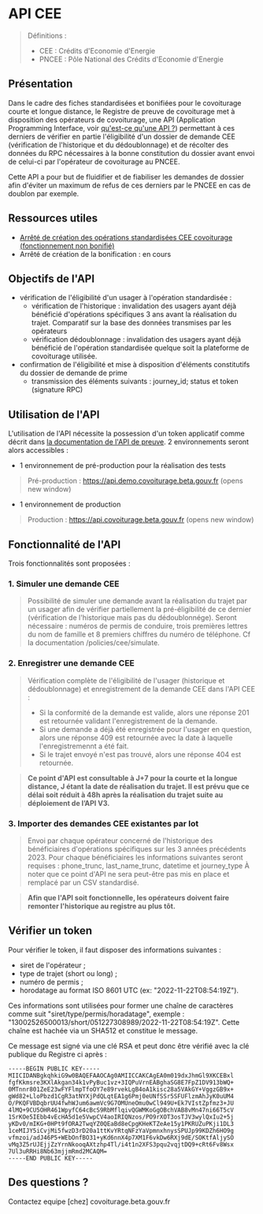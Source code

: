 # API CEE

> Définitions : 
> * CEE : Crédits d'Economie d'Energie
> * PNCEE : Pôle National des Crédits d'Economie d'Energie

## Présentation

Dans le cadre des fiches standardisées et bonifiées pour le covoiturage courte et longue distance, le Registre de preuve de covoiturage met à disposition des opérateurs de covoiturage, une API (Application Programming Interface, voir [qu'est-ce qu'une API ?](https://api.gouv.fr/guides/api-definition)) permettant à ces derniers de vérifier en partie l'éligibilité d'un dossier de demande CEE (vérification de l'historique et du dédoublonnage) et de récolter des données du RPC nécessaires à la bonne constitution du dossier avant envoi de celui-ci par l'opérateur de covoiturage au PNCEE.

Cette API a pour but de fluidifier et de fiabiliser les demandes de dossier afin d'éviter un maximum de refus de ces derniers par le PNCEE en cas de doublon par exemple. 

## Ressources utiles

- [Arrêté de création des opérations standardisées CEE covoiturage (fonctionnement non bonifié)](https://www.legifrance.gouv.fr/jorf/id/JORFSCTA000046374229) 
- Arrêté de création de la bonification : en cours 

## Objectifs de l'API

- vérification de l'éligibilité d'un usager à l'opération standardisée : 
  - vérification de l'historique : invalidation des usagers ayant déjà bénéficié d'opérations spécifiques 3 ans avant la réalisation du trajet. Comparatif sur la base des données transmises par les opérateurs
  - vérification dédoublonnage : invalidation des usagers ayant déjà bénéficié de l'opération standardisée quelque soit la plateforme de covoiturage utilisée.
- confirmation de l'éligibilité et mise à disposition d'éléments constitutifs du dossier de demande de prime
  - transmission des éléments suivants : journey_id; status et token (signature RPC)

## Utilisation de l'API

L'utilisation de l'API nécessite la possession d'un token applicatif comme décrit dans [la documentation de l'API de preuve](/operateurs/acces.html). 2 environnements seront alors accessibles : 

* 1 environnement de pré-production pour la réalisation des tests

> Pré-production : https://api.demo.covoiturage.beta.gouv.fr (opens new window)

* 1 environnement de production

> Production : https://api.covoiturage.beta.gouv.fr (opens new window)

## Fonctionnalité de l'API

Trois fonctionnalités sont proposées :

### 1. Simuler une demande CEE

> Possibilité de simuler une demande avant la réalisation du trajet par un usager afin de vérifier partiellement la pré-éligibilité de ce dernier (vérification de l'historique mais pas du dédoublonnége). 
Seront nécessaire : numéros de permis de conduire, trois premières lettres du nom de famille et 8 premiers chiffres du numéro de téléphone. Cf la documentation /policies/cee/simulate.

### 2. Enregistrer une demande CEE 

> Vérification complète de l'éligibilité de l'usager (historique et dédoublonnage) et enregistrement de la demande CEE dans l'API CEE : 
> * Si la conformité de la demande est valide, alors une réponse 201 est retournée validant l'enregistrement de la demande.
> * Si une demande a déjà été enregistrée pour l'usager en question, alors une réponse 409 est retournée avec la date à laquelle l'enregistremennt a été fait.
> * Si le trajet envoyé n'est pas trouvé, alors une réponse 404 est retournée.

> **Ce point d'API est consultable à J+7 pour la courte et la longue distance, J étant la date de réalisation du trajet. 
Il est prévu que ce délai soit réduit à 48h après la réalisation du trajet suite au déploiement de l’API V3.**

### 3. Importer des demandes CEE existantes par lot

> Envoi par chaque opérateur concerné de l'historique des bénéficiaires d'opérations spécifiques sur les 3 années précédents 2023. Pour chaque bénéficiaires les informations suivantes seront requises : phone_trunc, last_name_trunc, datetime et journey_type
À noter que ce point d'API ne sera peut-être pas mis en place et remplacé par un CSV standardisé.

> **Afin que l'API soit fonctionnelle, les opérateurs doivent faire remonter l'historique au registre au plus tôt.**

## Vérifier un token

Pour vérifier le token, il faut disposer des informations suivantes :
- siret de l'opérateur ;
- type de trajet (short ou long) ;
- numéro de permis ;
- horodatage au format ISO 8601 UTC (ex: "2022-11-22T08:54:19Z").

Ces informations sont utilisées pour former une chaîne de caractères comme suit "siret/type/permis/horadatage", exemple : "13002526500013/short/051227308989/2022-11-22T08:54:19Z". Cette chaîne est hachée via un SHA512 et constitue le message.

Ce message est signé via une clé RSA et peut donc être vérifié avec la clé publique du Registre ci après :

```
-----BEGIN PUBLIC KEY-----
MIICIDANBgkqhkiG9w0BAQEFAAOCAg0AMIICCAKCAgEA0m019dxJhmGl9XKCEBxl
fgfKkmsre3KXlAkgan34k1vPyBuc1vz+3IQPuVrnEABghaSG8E7FpZ1DV913bWQ+
0MTnnr801ZeE23wFYFlmpTfoOY7e89rvekLgB4oA1kisc28a5VAkGY+VggzGB9x+
gWd82+LloPbzd1CgR3atNYXjPdQLqtEA1g6Pmj0eUNfSSr5SFUFlzmAhJyK0uUM4
O/PKQFVBDqbrUU4fwhWJum6awmVc9G7OMUneOmu0wCl949U+Ek7VIstZpfmz3+JU
4lMQ+9CU5OHR461WpyfC64cBcS9RbMflqivQGWMKoGgOBchVAB8vMn47ni66T5cV
1SrKOe5IEbb4vEcHA5d1e5VwpCV4aoIRIQNzos/PO9rXOT3osTJV3wylQxIu2+5j
yKDv0/mIKG+0HPt9fORA2TwqYZ0QEaBd8eCpgKHeKTZeAe15y1PKRUZuPKji1DL3
1ceMIJY5iCvjMi5fwzD3rD20a1ttKvYRtqNFzYaVpmnxhnysSPUJp99KDZh6HO9g
vfmzoi/adJ46P5+WEbOnfBO31+yKd6nnX4p7XM1F6vkDw6RXj9dE/SOKtfAljySO
vMq3Z5rUJEjjZzYrnNkooqAXtzhp4Tl/i4t1n2XFS3pqu2vqjtDQ9+cRt6Fv8Wsx
7Ul3uRRHi8Nb63mjjmRmd2MCAQM=
-----END PUBLIC KEY-----
```

## Des questions ?

Contactez equipe [chez] covoiturage.beta.gouv.fr

